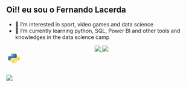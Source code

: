## Oi!! eu sou o Fernando Lacerda
- 👀 I’m interested in sport, video games and data science
- 🌱 I’m currently learning python, SQL, Power BI and other tools and knowledges in the data science camp

<div align="center">
  <a href="https://github.com/rafaballerini">
  <img height="180em" src="https://github-readme-stats.vercel.app/api?username=lacerdash&show_icons=true&theme=dark&include_all_commits=true&count_private=true"/>
  <img height="180em" src="https://github-readme-stats.vercel.app/api/top-langs/?username=lacerdash&layout=compact&langs_count=7&theme=dark"/>
</div>

<img align="center" alt="Rafa-Python" height="30" width="40" src="https://raw.githubusercontent.com/devicons/devicon/master/icons/python/python-original.svg">
  
 
  ##
 
 <div>
  <a href="https://https://www.linkedin.com/in/fernando-lacerda-/" target="_blank"><img src="https://img.shields.io/badge/-LinkedIn-%230077B5?style=for-the-badge&logo=linkedin&logoColor=white" target="_blank"></a> 
 </dvi>
   
